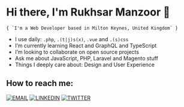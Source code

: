 # Hi there, I'm Rukhsar Manzoor 👋

```
{ `I'm a Web Developer based in Milton Keynes, United Kingdom` }
```

- I use daily: `.php`, `.(t|j)s(x)`, `.vue` and `.(s)css`
- I’m currently learning React and GraphQL and TypeScript
- I’m looking to collaborate on open source projects
- Ask me about JavaScript, PHP, Laravel and Magento stuff
- Things I deeply care about: Design and User Experience

## How to reach me:

[![EMAIL](https://img.shields.io/badge/Email-black?style=for-the-badge)](mailto:hi@rukhsar.dev) [![LINKEDIN](https://img.shields.io/badge/Linkedin-black?style=for-the-badge&logo=linkedin)](https://www.linkedin.com/in/rukhsarman/) [![TWITTER](https://img.shields.io/badge/Twitter-black?style=for-the-badge&logo=twitter)](https://twitter.com/RukhsarMan)
